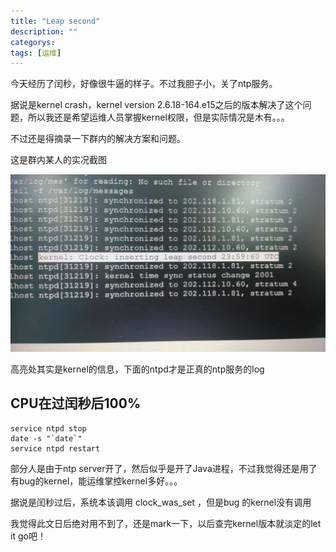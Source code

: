 ```yaml
---
title: "Leap second"
description: ""
categorys: 
tags: [运维]
---
```



今天经历了闰秒，好像很牛逼的样子。不过我胆子小，关了ntp服务。

据说是kernel crash，kernel version 2.6.18-164.e15之后的版本解决了这个问题，所以我还是希望运维人员掌握kernel权限，但是实际情况是木有。。。

不过还是得摘录一下群内的解决方案和问题。

这是群内某人的实况截图

![](/assets/imgs/LeapSecond.jpg)

高亮处其实是kernel的信息，下面的ntpd才是正真的ntp服务的log

## CPU在过闰秒后100%

    service ntpd stop
    date -s "`date`"
    service ntpd restart

部分人是由于ntp server开了，然后似乎是开了Java进程，不过我觉得还是用了有bug的kernel，能运维掌控kernel多好。。。

据说是闰秒过后，系统本该调用 clock_was_set ，但是bug 的kernel没有调用

我觉得此文日后绝对用不到了，还是mark一下，以后查完kernel版本就淡定的let it go吧！


